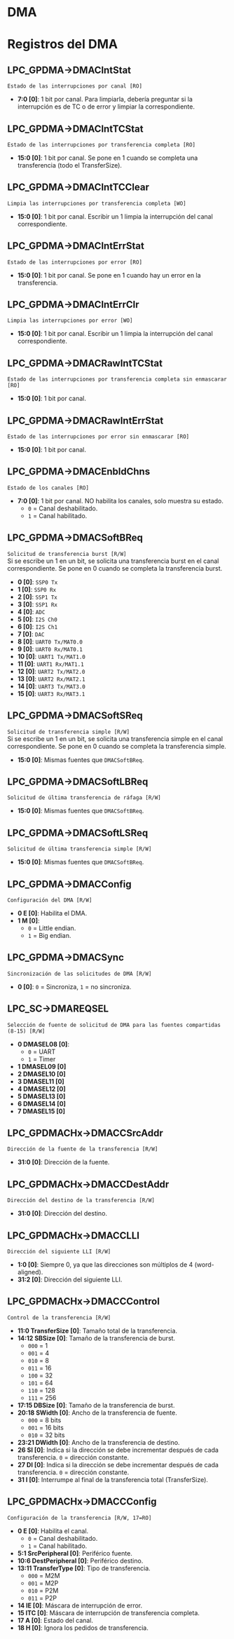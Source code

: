 # DMA

# Registros del DMA

## LPC_GPDMA->DMACIntStat
`Estado de las interrupciones por canal [RO]`
- **7:0 [0]**: 1 bit por canal. Para limpiarla, debería preguntar si la interrupción es de TC o de error y limpiar la correspondiente.

## LPC_GPDMA->DMACIntTCStat
`Estado de las interrupciones por transferencia completa [RO]`
- **15:0 [0]**: 1 bit por canal. Se pone en 1 cuando se completa una transferencia (todo el TransferSize).

## LPC_GPDMA->DMACIntTCClear
`Limpia las interrupciones por transferencia completa [WO]`
- **15:0 [0]**: 1 bit por canal. Escribir un 1 limpia la interrupción del canal correspondiente.

## LPC_GPDMA->DMACIntErrStat
`Estado de las interrupciones por error [RO]`
- **15:0 [0]**: 1 bit por canal. Se pone en 1 cuando hay un error en la transferencia.

## LPC_GPDMA->DMACIntErrClr
`Limpia las interrupciones por error [WO]`
- **15:0 [0]**: 1 bit por canal. Escribir un 1 limpia la interrupción del canal correspondiente.

## LPC_GPDMA->DMACRawIntTCStat
`Estado de las interrupciones por transferencia completa sin enmascarar [RO]`
- **15:0 [0]**: 1 bit por canal.

## LPC_GPDMA->DMACRawIntErrStat
`Estado de las interrupciones por error sin enmascarar [RO]`
- **15:0 [0]**: 1 bit por canal.

## LPC_GPDMA->DMACEnbldChns
`Estado de los canales [RO]`
- **7:0 [0]**: 1 bit por canal. NO habilita los canales, solo muestra su estado.
  - `0` = Canal deshabilitado.
  - `1` = Canal habilitado.

## LPC_GPDMA->DMACSoftBReq
`Solicitud de transferencia burst [R/W]`
<br>Si se escribe un 1 en un bit, se solicita una transferencia burst en el canal correspondiente.
Se pone en 0 cuando se completa la transferencia burst.
- **0 [0]**: `SSP0 Tx`
- **1 [0]**: `SSP0 Rx`
- **2 [0]**: `SSP1 Tx`
- **3 [0]**: `SSP1 Rx`
- **4 [0]**: `ADC`
- **5 [0]**: `I2S Ch0`
- **6 [0]**: `I2S Ch1`
- **7 [0]**: `DAC`
- **8 [0]**: `UART0 Tx/MAT0.0`
- **9 [0]**: `UART0 Rx/MAT0.1`
- **10 [0]**: `UART1 Tx/MAT1.0`
- **11 [0]**: `UART1 Rx/MAT1.1`
- **12 [0]**: `UART2 Tx/MAT2.0`
- **13 [0]**: `UART2 Rx/MAT2.1`
- **14 [0]**: `UART3 Tx/MAT3.0`
- **15 [0]**: `UART3 Rx/MAT3.1`

## LPC_GPDMA->DMACSoftSReq
`Solicitud de transferencia simple [R/W]`
<br>Si se escribe un 1 en un bit, se solicita una transferencia simple en el canal correspondiente.
Se pone en 0 cuando se completa la transferencia simple.
- **15:0 [0]**: Mismas fuentes que `DMACSoftBReq`.

## LPC_GPDMA->DMACSoftLBReq
`Solicitud de última transferencia de ráfaga [R/W]`
- **15:0 [0]**: Mismas fuentes que `DMACSoftBReq`.

## LPC_GPDMA->DMACSoftLSReq
`Solicitud de última transferencia simple [R/W]`
- **15:0 [0]**: Mismas fuentes que `DMACSoftBReq`.

## LPC_GPDMA->DMACConfig
`Configuración del DMA [R/W]`
- **0 E [0]**: Habilita el DMA.
- **1 M [0]**:
  - `0` = Little endian.
  - `1` = Big endian.

## LPC_GPDMA->DMACSync
`Sincronización de las solicitudes de DMA [R/W]`
- **0 [0]**: `0` = Sincroniza, `1` = no sincroniza.

## LPC_SC->DMAREQSEL
`Selección de fuente de solicitud de DMA para las fuentes compartidas (8-15) [R/W]`
- **0 DMASEL08 [0]**:
    - `0` = UART
    - `1` = Timer
- **1 DMASEL09 [0]**
- **2 DMASEL10 [0]**
- **3 DMASEL11 [0]**
- **4 DMASEL12 [0]**
- **5 DMASEL13 [0]**
- **6 DMASEL14 [0]**
- **7 DMASEL15 [0]**

## LPC_GPDMACHx->DMACCSrcAddr
`Dirección de la fuente de la transferencia [R/W]`
- **31:0 [0]**: Dirección de la fuente.

## LPC_GPDMACHx->DMACCDestAddr
`Dirección del destino de la transferencia [R/W]`
- **31:0 [0]**: Dirección del destino.

## LPC_GPDMACHx->DMACCLLI
`Dirección del siguiente LLI [R/W]`
- **1:0 [0]**: Siempre 0, ya que las direcciones son múltiplos de 4 (word-aligned).
- **31:2 [0]**: Dirección del siguiente LLI.

## LPC_GPDMACHx->DMACCControl
`Control de la transferencia [R/W]`
- **11:0 TransferSize [0]**: Tamaño total de la transferencia.
- **14:12 SBSize [0]**: Tamaño de la transferencia de burst.
  - `000` = 1
  - `001` = 4
  - `010` = 8
  - `011` = 16
  - `100` = 32
  - `101` = 64
  - `110` = 128
  - `111` = 256
- **17:15 DBSize [0]**: Tamaño de la transferencia de burst.
- **20:18 SWidth [0]**: Ancho de la transferencia de fuente.
  - `000` = 8 bits
  - `001` = 16 bits
  - `010` = 32 bits
- **23:21 DWidth [0]**: Ancho de la transferencia de destino.
- **26 SI [0]**: Indica si la dirección se debe incrementar después de cada transferencia. `0` = dirección constante.
- **27 DI [0]**: Indica si la dirección se debe incrementar después de cada transferencia. `0` = dirección constante.
- **31 I [0]**: Interrumpe al final de la transferencia total (TransferSize).

## LPC_GPDMACHx->DMACCConfig
`Configuración de la transferencia [R/W, 17=RO]`
- **0 E [0]**: Habilita el canal.
  - `0` = Canal deshabilitado.
  - `1` = Canal habilitado.
- **5:1 SrcPeripheral [0]**: Periférico fuente.
- **10:6 DestPeripheral [0]**: Periférico destino.
- **13:11 TransferType [0]**: Tipo de transferencia.
  - `000` = M2M
  - `001` = M2P
  - `010` = P2M
  - `011` = P2P
- **14 IE [0]**: Máscara de interrupción de error.
- **15 ITC [0]**: Máscara de interrupción de transferencia completa.
- **17 A [0]**: Estado del canal.
- **18 H [0]**: Ignora los pedidos de transferencia.